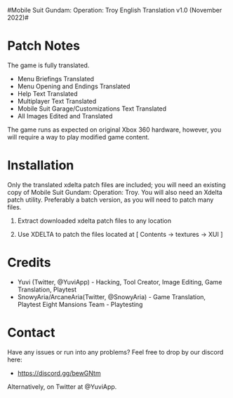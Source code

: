 #Mobile Suit Gundam: Operation: Troy English Translation v1.0 (November 2022)#

# Patch Notes #
The game is fully translated.
*  Menu Briefings Translated
*  Menu Opening and Endings Translated
*  Help Text Translated
*  Multiplayer Text Translated
*  Mobile Suit Garage/Customizations Text Translated
*  All Images Edited and Translated

The game runs as expected on original Xbox 360 hardware, however, you will require a way to play modified game content.

# Installation #
Only the translated xdelta patch files are included; you will need an existing copy of Mobile Suit Gundam: Operation: Troy.
You will also need an Xdelta patch utility. Preferably a batch version, as you will need to patch many files.

1. Extract downloaded xdelta patch files to any location

2. Use XDELTA to patch the files located at [ Contents -> textures -> XUI ] 


# Credits #
* Yuvi (Twitter, @YuviApp) - Hacking, Tool Creator, Image Editing, Game Translation, Playtest
* SnowyAria/ArcaneAria(Twitter, @SnowyAria) - Game Translation, Playtest
Eight Mansions Team - Playtesting

# Contact #
Have any issues or run into any problems? Feel free to drop by our discord here:
*  https://discord.gg/bewGNtm

Alternatively, on Twitter at @YuviApp.
